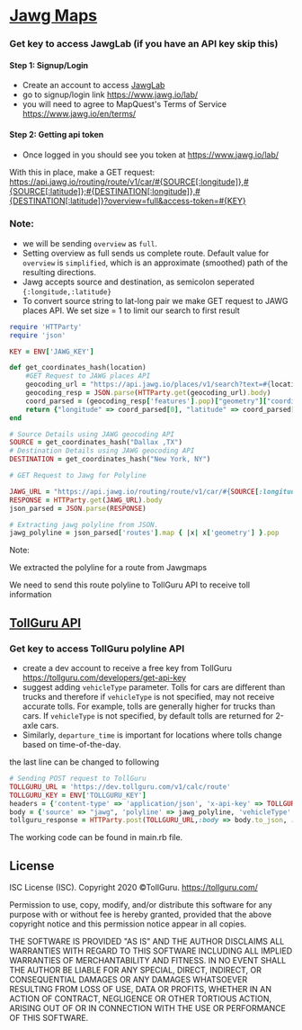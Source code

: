 # [Jawg Maps](https://www.jawg.io/lab/)

### Get key to access JawgLab (if you have an API key skip this)
#### Step 1: Signup/Login
* Create an account to access [JawgLab](https://www.jawg.io/lab/)
* go to signup/login link https://www.jawg.io/lab/
* you will need to agree to MapQuest's Terms of Service https://www.jawg.io/en/terms/

#### Step 2: Getting api token
* Once logged in you should see you token at https://www.jawg.io/lab/


With this in place, make a GET request: https://api.jawg.io/routing/route/v1/car/#{SOURCE[:longitude]},#{SOURCE[:latitude]};#{DESTINATION[:longitude]},#{DESTINATION[:latitude]}?overview=full&access-token=#{KEY}

### Note:
* we will be sending `overview` as `full`.
* Setting overview as full sends us complete route. Default value for `overview` is `simplified`, which is an approximate (smoothed) path of the resulting directions.
* Jawg accepts source and destination, as semicolon seperated
  `{:longitude,:latitude}`
* To convert source string to lat-long pair we make GET request to JAWG places API. We set size = 1 to limit our search to first result


```ruby
require 'HTTParty'
require 'json'

KEY = ENV['JAWG_KEY']

def get_coordinates_hash(location)
    #GET Request to JAWG places API
    geocoding_url = "https://api.jawg.io/places/v1/search?text=#{location}&access-token=#{KEY}&size=1"
    geocoding_resp = JSON.parse(HTTParty.get(geocoding_url).body)
    coord_parsed = (geocoding_resp['features'].pop)["geometry"]["coordinates"]
    return {"longitude" => coord_parsed[0], "latitude" => coord_parsed[1]}
end

# Source Details using JAWG geocoding API 
SOURCE = get_coordinates_hash("Dallax ,TX")
# Destination Details using JAWG geocoding API 
DESTINATION = get_coordinates_hash("New York, NY")

# GET Request to Jawg for Polyline

JAWG_URL = "https://api.jawg.io/routing/route/v1/car/#{SOURCE[:longitude]},#{SOURCE[:latitude]};#{DESTINATION[:longitude]},#{DESTINATION[:latitude]}?overview=full&access-token=#{KEY}"
RESPONSE = HTTParty.get(JAWG_URL).body
json_parsed = JSON.parse(RESPONSE)

# Extracting jawg polyline from JSON.
jawg_polyline = json_parsed['routes'].map { |x| x['geometry'] }.pop
```

Note:

We extracted the polyline for a route from Jawgmaps

We need to send this route polyline to TollGuru API to receive toll information

## [TollGuru API](https://tollguru.com/developers/docs/)

### Get key to access TollGuru polyline API
* create a dev account to receive a free key from TollGuru https://tollguru.com/developers/get-api-key
* suggest adding `vehicleType` parameter. Tolls for cars are different than trucks and therefore if `vehicleType` is not specified, may not receive accurate tolls. For example, tolls are generally higher for trucks than cars. If `vehicleType` is not specified, by default tolls are returned for 2-axle cars. 
* Similarly, `departure_time` is important for locations where tolls change based on time-of-the-day.

the last line can be changed to following

```ruby
# Sending POST request to TollGuru
TOLLGURU_URL = 'https://dev.tollguru.com/v1/calc/route'
TOLLGURU_KEY = ENV['TOLLGURU_KEY']
headers = {'content-type' => 'application/json', 'x-api-key' => TOLLGURU_KEY}
body = {'source' => "jawg", 'polyline' => jawg_polyline, 'vehicleType' => "2AxlesAuto", 'departure_time' => "2021-01-05T09:46:08Z"}
tollguru_response = HTTParty.post(TOLLGURU_URL,:body => body.to_json, :headers => headers)
```

The working code can be found in main.rb file.

## License
ISC License (ISC). Copyright 2020 &copy;TollGuru. https://tollguru.com/

Permission to use, copy, modify, and/or distribute this software for any purpose with or without fee is hereby granted, provided that the above copyright notice and this permission notice appear in all copies.

THE SOFTWARE IS PROVIDED "AS IS" AND THE AUTHOR DISCLAIMS ALL WARRANTIES WITH REGARD TO THIS SOFTWARE INCLUDING ALL IMPLIED WARRANTIES OF MERCHANTABILITY AND FITNESS. IN NO EVENT SHALL THE AUTHOR BE LIABLE FOR ANY SPECIAL, DIRECT, INDIRECT, OR CONSEQUENTIAL DAMAGES OR ANY DAMAGES WHATSOEVER RESULTING FROM LOSS OF USE, DATA OR PROFITS, WHETHER IN AN ACTION OF CONTRACT, NEGLIGENCE OR OTHER TORTIOUS ACTION, ARISING OUT OF OR IN CONNECTION WITH THE USE OR PERFORMANCE OF THIS SOFTWARE.
